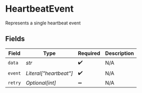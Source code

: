 # HeartbeatEvent

Represents a single heartbeat event


## Fields

| Field                  | Type                   | Required               | Description            |
| ---------------------- | ---------------------- | ---------------------- | ---------------------- |
| `data`                 | *str*                  | :heavy_check_mark:     | N/A                    |
| `event`                | *Literal["heartbeat"]* | :heavy_check_mark:     | N/A                    |
| `retry`                | *Optional[int]*        | :heavy_minus_sign:     | N/A                    |